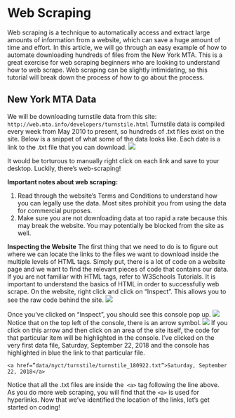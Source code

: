 # Web Scraping

Web scraping is a technique to automatically access and extract large amounts of information from a website, which can save a huge amount of time and effort. In this article, we will go through an easy example of how to automate downloading hundreds of files from the New York MTA. This is a great exercise for web scraping beginners who are looking to understand how to web scrape. Web scraping can be slightly intimidating, so this tutorial will break down the process of how to go about the process.

## New York MTA Data
We will be downloading turnstile data from this site:
`http://web.mta.info/developers/turnstile.html`
Turnstile data is compiled every week from May 2010 to present, so hundreds of .txt files exist on the site. Below is a snippet of what some of the data looks like. Each date is a link to the .txt file that you can download.
![](https://miro.medium.com/max/233/1*5Hwlx8IZxJ0m7AIx0TnddA.png)

It would be torturous to manually right click on each link and save to your desktop. Luckily, there’s web-scraping!

**Important notes about web scraping:**
1. Read through the website’s Terms and Conditions to understand how you can legally use the data. Most sites prohibit you from using the data for commercial purposes.
2. Make sure you are not downloading data at too rapid a rate because this may break the website. You may potentially be blocked from the site as well.

**Inspecting the Website**
The first thing that we need to do is to figure out where we can locate the links to the files we want to download inside the multiple levels of HTML tags. Simply put, there is a lot of code on a website page and we want to find the relevant pieces of code that contains our data. If you are not familiar with HTML tags, refer to W3Schools Tutorials. It is important to understand the basics of HTML in order to successfully web scrape.
On the website, right click and click on “Inspect”. This allows you to see the raw code behind the site.
![](https://miro.medium.com/max/193/1*IYaJ73s529Dtb94xDemFcQ.png)

Once you’ve clicked on “Inspect”, you should see this console pop up.
![](https://miro.medium.com/max/700/1*rcQ4KRlp1fhMFUydVv5lMg.png)
Notice that on the top left of the console, there is an arrow symbol.
![](https://miro.medium.com/max/30/1*OBTSehekWVX6rSXUaibd1A.png)
If you click on this arrow and then click on an area of the site itself, the code for that particular item will be highlighted in the console. I’ve clicked on the very first data file, Saturday, September 22, 2018 and the console has highlighted in blue the link to that particular file.
```
<a href=”data/nyct/turnstile/turnstile_180922.txt”>Saturday, September 22, 2018</a>
```

Notice that all the .txt files are inside the` <a>` tag following the line above. As you do more web scraping, you will find that the `<a>` is used for hyperlinks.
Now that we’ve identified the location of the links, let’s get started on coding!














